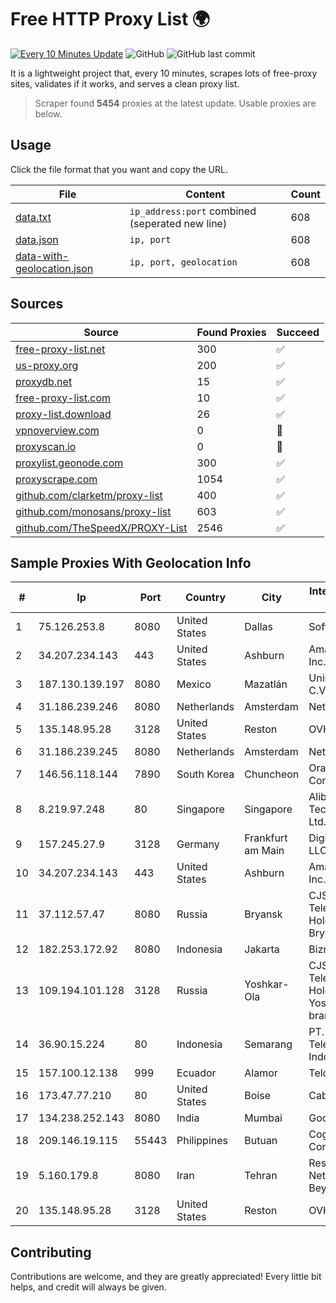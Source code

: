 
# Free HTTP Proxy List 🌍

[![Every 10 Minutes Update](https://github.com/mertguvencli/http-proxy-list/actions/workflows/main.yml/badge.svg?branch=main)](https://github.com/mertguvencli/http-proxy-list/actions/workflows/main.yml)
![GitHub](https://img.shields.io/github/license/mertguvencli/http-proxy-list)
![GitHub last commit](https://img.shields.io/github/last-commit/mertguvencli/http-proxy-list)

It is a lightweight project that, every 10 minutes, scrapes lots of free-proxy sites, validates if it works, and serves a clean proxy list.


> Scraper found **5454** proxies at the latest update. Usable proxies are below.

## Usage

Click the file format that you want and copy the URL.


|File|Content|Count|
|----|-------|-----|
|[data.txt](https://raw.githubusercontent.com/mertguvencli/http-proxy-list/main/proxy-list/data.txt)|`ip_address:port` combined (seperated new line)|608|
|[data.json](https://raw.githubusercontent.com/mertguvencli/http-proxy-list/main/proxy-list/data.json)|`ip, port`|608|
|[data-with-geolocation.json](https://raw.githubusercontent.com/mertguvencli/http-proxy-list/main/proxy-list/data-with-geolocation.json)|`ip, port, geolocation`|608|

## Sources

|Source|Found Proxies|Succeed|
|------|-------------|-------|
|[free-proxy-list.net](https://free-proxy-list.net)|300|✅|
|[us-proxy.org](https://www.us-proxy.org)|200|✅|
|[proxydb.net](http://proxydb.net)|15|✅|
|[free-proxy-list.com](https://free-proxy-list.com/?page=&port=&type%5B%5D=http&type%5B%5D=https&up_time=0&search=Search)|10|✅|
|[proxy-list.download](https://www.proxy-list.download/HTTP)|26|✅|
|[vpnoverview.com](https://vpnoverview.com/privacy/anonymous-browsing/free-proxy-servers)|0|🚫|
|[proxyscan.io](https://www.proxyscan.io)|0|🚫|
|[proxylist.geonode.com](https://proxylist.geonode.com/api/proxy-list?limit=300&page=1&sort_by=lastChecked&sort_type=desc&protocols=http,https)|300|✅|
|[proxyscrape.com](https://api.proxyscrape.com/v2/?request=displayproxies&protocol=http&timeout=10000&country=all&ssl=all&anonymity=all)|1054|✅|
|[github.com/clarketm/proxy-list](https://raw.githubusercontent.com/clarketm/proxy-list/master/proxy-list-raw.txt)|400|✅|
|[github.com/monosans/proxy-list](https://raw.githubusercontent.com/monosans/proxy-list/main/proxies/http.txt)|603|✅|
|[github.com/TheSpeedX/PROXY-List](https://raw.githubusercontent.com/TheSpeedX/PROXY-List/master/http.txt)|2546|✅|


## Sample Proxies With Geolocation Info

|#|Ip|Port|Country|City|Internet Service Provider|
|-|--|----|-------|----|-------------------------|
|1|75.126.253.8|8080|United States|Dallas|SoftLayer|
|2|34.207.234.143|443|United States|Ashburn|Amazon.com, Inc.|
|3|187.130.139.197|8080|Mexico|Mazatlán|Uninet S.A. de C.V.|
|4|31.186.239.246|8080|Netherlands|Amsterdam|NetSkope Inc|
|5|135.148.95.28|3128|United States|Reston|OVH SAS|
|6|31.186.239.245|8080|Netherlands|Amsterdam|NetSkope Inc|
|7|146.56.118.144|7890|South Korea|Chuncheon|Oracle Corporation|
|8|8.219.97.248|80|Singapore|Singapore|Alibaba (US) Technology Co., Ltd.|
|9|157.245.27.9|3128|Germany|Frankfurt am Main|DigitalOcean, LLC|
|10|34.207.234.143|443|United States|Ashburn|Amazon.com, Inc.|
|11|37.112.57.47|8080|Russia|Bryansk|CJSC "ER-Telecom Holding" Bryansk branch|
|12|182.253.172.92|8080|Indonesia|Jakarta|Biznet Metronet|
|13|109.194.101.128|3128|Russia|Yoshkar-Ola|CJSC "ER-Telecom Holding" Yoshkar-Ola branch|
|14|36.90.15.224|80|Indonesia|Semarang|PT. Telekomunikasi Indonesia|
|15|157.100.12.138|999|Ecuador|Alamor|Telconet S.A|
|16|173.47.77.210|80|United States|Boise|Cable ONE|
|17|134.238.252.143|8080|India|Mumbai|Google LLC|
|18|209.146.19.115|55443|Philippines|Butuan|Cogent Communications|
|19|5.160.179.8|8080|Iran|Tehran|Respina Networks & Beyond PJSC|
|20|135.148.95.28|3128|United States|Reston|OVH SAS|



## Contributing

Contributions are welcome, and they are greatly appreciated! Every
little bit helps, and credit will always be given.

